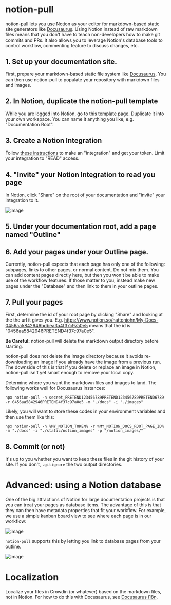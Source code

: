 # notion-pull

notion-pull lets you use Notion as your editor for markdown-based static site generators like [Docusaurus](https://docusaurus.io/). Using Notion instead of raw markdown files means that you don't have to teach non-developers how to make git commits and PRs. It also allows you to leverage Notion's database tools to control workflow, commenting feature to discuss changes, etc.

## 1. Set up your documentation site.

First, prepare your markdown-based static file system like [Docusaurus](https://docusaurus.io/). You can then use notion-pull to populate your repository with markdown files and images.

## 2. In Notion, duplicate the notion-pull template

While you are logged into Notion, go to [this template page](https://hattonjohn.notion.site/Documentation-Template-Docusaurus-0e998b32da3c47edad0f62a25b49818c). Duplicate it into your own workspace.
You can name it anything you like, e.g. "Documentation Root".

## 3. Create a Notion Integration

Follow [these instructions](https://developers.notion.com/docs/getting-started) to make an "integration" and get your token. Limit your integration to "READ" access.

## 4. "Invite" your Notion Integration to read you page

In Notion, click "Share" on the root of your documentation and "invite" your integration to it.

![image](https://user-images.githubusercontent.com/8448/168930238-1dcf46df-a690-4839-bf4c-c63157f104d8.png)

## 5. Under your documentation root, add a page named "Outline"

## 6. Add your pages under your Outline page.

Currently, notion-pull expects that each page has only one of the following: subpages, links to other pages, or normal content. Do not mix them. You can add content pages directly here, but then you won't be able to make use of the workflow features. If those matter to you, instead make new pages under the "Database" and then link to them in your outline pages.

## 7. Pull your pages

First, determine the id of your root page by clicking "Share" and looking at the the url it gives you. E.g.
https://www.notion.so/hattonjohn/My-Docs-0456aa5842946bdbea3a4f37c97a0e5
means that the id is "0456aa5842946PRETEND4f37c97a0e5".

**Be Careful:** notion-pull will delete the markdown output directory before starting.

notion-pull does not delete the image directory because it avoids re-downloading an image if you already have the image from a previous run. The downside of this is that if you delete or replace an image in Notion, notion-pull isn't yet smart enough to remove your local copy.

Determine where you want the markdown files and images to land. The following works well for Docusaurus instances:

```
npx notion-pull -n secret_PRETEND123456789PRETEND123456789PRETEND6789 -r 0456aa5842946PRETEND4f37c97a0e5 -m "./docs" -i "./images"
```

Likely, you will want to store these codes in your environment variables and then use them like this:

```
npx notion-pull -n %MY_NOTION_TOKEN% -r %MY_NOTION_DOCS_ROOT_PAGE_ID% -m "./docs" -i "./static/notion_images" -p "/notion_images/"
```

## 8. Commit (or not)

It's up to you whether you want to keep these files in the git history of your site. If you don't, `.gitignore` the two output directories.

# Advanced: using a Notion database

One of the big attractions of Notion for large documentation projects is that you can treat your pages as database items. The advantage of this is that they can then have metadata properties that fit your workflow. For example, we use a simple kanban board view to see where each page is in our workflow:

![image](https://user-images.githubusercontent.com/8448/168929745-e6529375-bb1e-47e9-b8a6-7a1467c8900f.png)

`notion-pull` supports this by letting you link to database pages from your outline.

![image](https://user-images.githubusercontent.com/8448/168929668-f83d7c86-75d2-48e9-940c-84c5268a2854.png)

# Localization

Localize your files in Crowdin (or whatever) based on the markdown files, not in Notion. For how to do this with Docusaurus, see [Docusaurus i18n](https://docusaurus.io/docs/i18n/crowdin).
